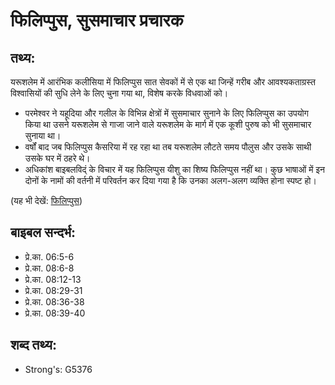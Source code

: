 # फिलिप्पुस, सुसमाचार प्रचारक #

## तथ्य: ##

यरूशलेम में आरंभिक कलीसिया में फिलिप्पुस सात सेवकों में से एक था जिन्हें गरीब और आवश्यकताग्रस्त विश्वासियों की सुधि लेने के लिए चुना गया था, विशेष करके विधवाओं को।

* परमेश्वर ने यहूदिया और गलील के विभिन्न क्षेत्रों में सुसमाचार सुनाने के लिए फिलिप्पुस का उपयोग किया था उसने यरूशलेम से गाजा जाने वाले यरूशलेम के मार्ग में एक कूशी पुरुष को भी सुसमाचार सुनाया था।
* वर्षों बाद जब फिलिप्पुस कैसरिया में रह रहा था तब यरूशलेम लौटते समय पौलुस और उसके साथी उसके घर में ठहरे थे।
* अधिकांश बाइबलविद्ं के विचार में यह फिलिप्पुस यीशु का शिष्य फिलिप्पुस नहीं था। कुछ भाषाओं में इन दोनों के नामों की वर्तनी में परिवर्तन कर दिया गया है कि उनका अलग-अलग व्यक्ति होना स्पष्ट हो।

(यह भी देखें: [फिलिप्पुस](../philiptheapostle.md))

## बाइबल सन्दर्भ: ##

* प्रे.का. 06:5-6
* प्रे.का. 08:6-8
* प्रे.का. 08:12-13
* प्रे.का. 08:29-31
* प्रे.का. 08:36-38
* प्रे.का. 08:39-40

## शब्द तथ्य: ##

* Strong's: G5376
